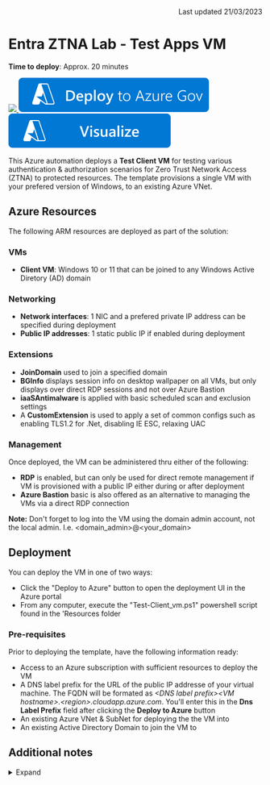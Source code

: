 <p dir='rtl' align='right'>Last updated 21/03/2023</p>

# Entra ZTNA Lab - Test Apps VM                                                                                                       

**Time to deploy**: Approx. 20 minutes

<a href="https://portal.azure.com/#create/Microsoft.Template/uri/https%3A%2F%2Fraw.githubusercontent.com%2FRainier-MSFT%2FEntra_ZTNA_Lab%2Fmain%2FTest-Client_vm%2Fazuredeploy.json" target="_blank">
<img src="https://aka.ms/deploytoazurebutton"/>
</a>
<a href="https://portal.azure.us/#create/Microsoft.Template/uri/https%3A%2F%2Fraw.githubusercontent.com%2FRainier-MSFT%2FEntra_ZTNA_Lab%2Fmain%2FTest-Client_vm%2Fazuredeploy.json" target="_blank">
<img src="images/deploytoazuregov.svg"/>
<a/>
<a href="http://armviz.io/#/?load=https%3A%2F%2Fraw.githubusercontent.com%2FRainier-MSFT%2FEntra_ZTNA_Lab%2Fmain%2FTest-Client_vm%2Fazuredeploy.json" target="_blank">
<img src="https://github.com/Rainier-MSFT/Entra_ZTNA_Lab/blob/main/Test-Client_vm/images/visualizebutton.svg"/>
</a><p>

This Azure automation deploys a **Test Client VM** for testing various authentication & authorization scenarios for Zero Trust Network Access (ZTNA) to protected resources. The template provisions a single VM with your prefered version of Windows, to an existing Azure VNet.

## Azure Resources
The following ARM resources are deployed as part of the solution:

### VMs
+ **Client VM**: Windows 10 or 11 that can be joined to any Windows Active Diretory (AD) domain

### Networking
+ **Network interfaces**: 1 NIC and a prefered private IP address can be specified during deployment 
+ **Public IP addresses**: 1 static public IP if enabled during deployment

### Extensions
+ **JoinDomain** used to join a specified domain
+ **BGInfo** displays session info on desktop wallpaper on all VMs, but only displays over direct RDP sessions and not over Azure Bastion
+ **iaaSAntimalware** is applied with basic scheduled scan and exclusion settings
+ A **CustomExtension** is used to apply a set of common configs such as enabling TLS1.2 for .Net, disabling IE ESC, relaxing UAC

### Management
Once deployed, the VM can be administered thru either of the following:

+ **RDP** is enabled, but can only be used for direct remote management if VM is provisioned with a public IP either during or after deployment
+ **Azure Bastion** basic is also offered as an alternative to managing the VMs via a direct RDP connection 

**Note:** Don't forget to log into the VM using the domain admin account, not the local admin. I.e. <domain_admin>@<your_domain>

## Deployment
You can deploy the VM in one of two ways:

+ Click the "Deploy to Azure" button to open the deployment UI in the Azure portal
+ From any computer, execute the "Test-Client_vm.ps1" powershell script found in the 'Resources folder

### Pre-requisites
Prior to deploying the template, have the following information ready:

+ Access to an Azure subscription with sufficient resources to deploy the VM
+ A DNS label prefix for the URL of the public IP addresse of your virtual machine. The FQDN will be formated as _\<DNS label prefix\>\<VM hostname\>.\<region\>.cloudapp.azure.com_. You'll enter this in the __Dns Label Prefix__ field after clicking the __Deploy to Azure__ button
+ An existing Azure VNet & SubNet for deploying the the VM into
+ An existing Active Directory Domain to join the VM to

## Additional notes
<details>
  <summary>Expand</summary>

<p><p>
<li> Guest OS configuration is executed using DSC & custom extensions thru CliConfig.ps1.zip & XConfigs.ps1 resources</li>
<li> A localadmin account is created on the VM, with the same password specified for the domain admin account during deployment
<li> Deployment outputs include VMs public IP address and FQDN, if enabled
<li> The default VM size for the VM in the deployment is Standard_B2s, but can be changed
<li> When the specified VM size is smaller than DS4_v2, the client VM deployment may take longer than expected, and then may appear to fail. The client VMs and extensions may or may not deploy successfully. This is due to an ongoing Azure client deployment bug, and only happens when the client VM size is smaller than DS4_v2.

</details>
